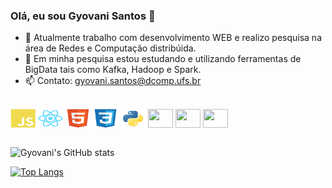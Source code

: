 ### Olá, eu sou Gyovani Santos 👋

- 🔭 Atualmente trabalho com desenvolvimento WEB e realizo pesquisa na área de Redes e Computação distribúida.
- 🌱 Em minha pesquisa estou estudando e utilizando ferramentas de BigData tais como Kafka, Hadoop e Spark.
- 📫 Contato: gyovani.santos@dcomp.ufs.br

<div style="display: inline_block"><br>
  <img align="center" alt="Gyovani-Js" height="30" width="40" src="https://raw.githubusercontent.com/devicons/devicon/master/icons/javascript/javascript-plain.svg">
  <img align="center" alt="Gyovani-React" height="30" width="40" src="https://raw.githubusercontent.com/devicons/devicon/master/icons/react/react-original.svg">
  <img align="center" alt="Gyovani-HTML" height="30" width="40" src="https://raw.githubusercontent.com/devicons/devicon/master/icons/html5/html5-original.svg">
  <img align="center" alt="Gyovani-CSS" height="30" width="40" src="https://raw.githubusercontent.com/devicons/devicon/master/icons/css3/css3-original.svg">
  <img align="center" alt="Gyovani-Python" height="30" width="40" src="https://raw.githubusercontent.com/devicons/devicon/master/icons/python/python-original.svg">
<img align="center" height="30" width="40" src="https://cdn.jsdelivr.net/gh/devicons/devicon/icons/c/c-original.svg"/>
<img background-color:"#FFFFFF" align="center" height="30" width="40" src="https://cdn.jsdelivr.net/gh/devicons/devicon/icons/apachekafka/apachekafka-original-wordmark.svg" />
<img style="background-color:#FFFFFF" align="center" height="30" width="40" src="https://cdn.jsdelivr.net/gh/devicons/devicon/icons/apache/apache-original-wordmark.svg" />

          
  
</div>

<br>

![Gyovani's GitHub stats](https://github-readme-stats.vercel.app/api?username=gyovani19&show_icons=true&theme=algolia)

[![Top Langs](https://github-readme-stats.vercel.app/api/top-langs/?username=gyovani19&layout=donut)](https://github.com/gyovani19/github-readme-stats)
